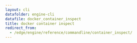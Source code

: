 ```yaml
---
layout: cli
datafolder: engine-cli
datafile: docker_container_inspect
title: docker container inspect
redirect_from:
  - /edge/engine/reference/commandline/container_inspect/
---
```

<!--
This page is automatically generated from Docker's source code. If you want to
suggest a change to the text that appears here, open a ticket or pull request
in the source repository on GitHub:

https://github.com/docker/cli
-->

